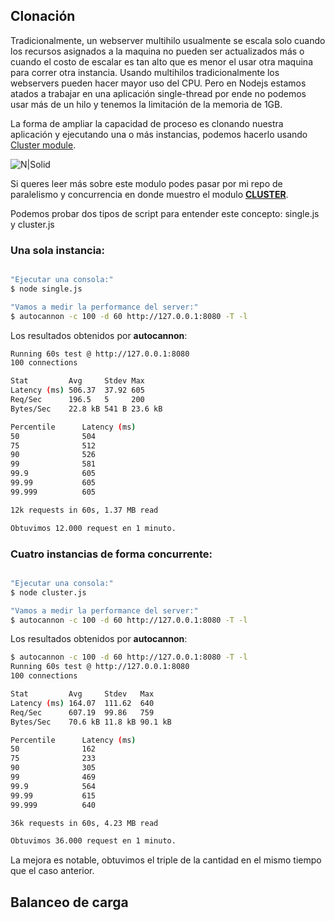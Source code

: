 ## Clonación
Tradicionalmente, un webserver multihilo usualmente se escala solo cuando los recursos asignados a la maquina no pueden ser actualizados más o cuando el costo de escalar es tan alto que es menor
el usar otra maquina para correr otra instancia. Usando multihilos tradicionalmente los webservers pueden hacer mayor uso del CPU. Pero en Nodejs estamos atados a trabajar en una aplicación single-thread por ende
no podemos usar más de un hilo y tenemos la limitación de la memoria de 1GB.

La forma de ampliar la capacidad de proceso es clonando nuestra aplicación y ejecutando una o más instancias, podemos hacerlo usando  [Cluster module].

![N|Solid](http://damiancipolat.com/webFiles/cluster.png)

Si queres leer más sobre este modulo podes pasar por mi repo de paralelismo y concurrencia en donde muestro el modulo **[CLUSTER]**.

[CLUSTER]:https://github.com/damiancipolat/NodeJS-Concurrencia-Paralelismo/tree/master/cluster
[Cluster module]: file:///C:/Users/damian/Desktop/Misc/Node.js%20Design%20Patterns_1.pdf

Podemos probar dos tipos de script para entender este concepto: single.js y cluster.js

### Una sola instancia:

```sh

"Ejecutar una consola:"
$ node single.js

"Vamos a medir la performance del server:"
$ autocannon -c 100 -d 60 http://127.0.0.1:8080 -T -l

```
Los resultados obtenidos por **autocannon**:

```sh
Running 60s test @ http://127.0.0.1:8080
100 connections

Stat         Avg     Stdev Max
Latency (ms) 506.37  37.92 605
Req/Sec      196.5   5     200
Bytes/Sec    22.8 kB 541 B 23.6 kB

Percentile      Latency (ms)
50              504
75              512
90              526
99              581
99.9            605
99.99           605
99.999          605

12k requests in 60s, 1.37 MB read

Obtuvimos 12.000 request en 1 minuto.
```

### Cuatro instancias de forma concurrente:

```sh

"Ejecutar una consola:"
$ node cluster.js

"Vamos a medir la performance del server:"
$ autocannon -c 100 -d 60 http://127.0.0.1:8080 -T -l

```
Los resultados obtenidos por **autocannon**:

```sh
$ autocannon -c 100 -d 60 http://127.0.0.1:8080 -T -l
Running 60s test @ http://127.0.0.1:8080
100 connections

Stat         Avg     Stdev   Max
Latency (ms) 164.07  111.62  640
Req/Sec      607.19  99.86   759
Bytes/Sec    70.6 kB 11.8 kB 90.1 kB

Percentile      Latency (ms)
50              162
75              233
90              305
99              469
99.9            564
99.99           615
99.999          640

36k requests in 60s, 4.23 MB read

Obtuvimos 36.000 request en 1 minuto.

```
La mejora es notable, obtuvimos el triple de la cantidad en el mismo tiempo que el caso anterior.


## Balanceo de carga

